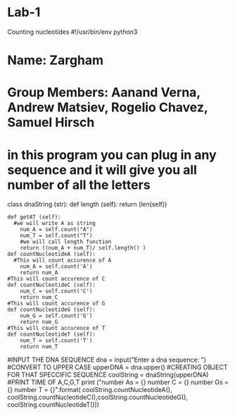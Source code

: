 # Lab-1
Counting nucleotides
#!/usr/bin/env python3
# Name: Zargham
# Group Members: Aanand Verna, Andrew Matsiev, Rogelio Chavez, Samuel Hirsch
# in this program you can plug in any sequence and it will give you all number of all the letters
class dnaString (str):
    def length (self):
        return (len(self))

    def getAT (self):
      #we will write A as string
        num_A = self.count("A")
        num_T = self.count("T")
        #we will call length function
        return ((num_A + num_T)/ self.length() )
    def countNucleotideA (self):
      #This will count accurence of A
        num_A = self.count('A')
        return num_A
    #This will count accurence of C
    def countNucleotideC (self):
        num_C = self.count('C')
        return num_C
    #This will count accurence of G
    def countNucleotideG (self):
        num_G = self.count('G')
        return num_G
    #This will count accurence of T
    def countNucleotideT (self):
        num_T = self.count('T')
        return num_T
#INPUT THE DNA SEQUENCE
dna = input("Enter a dna sequence: ")
#CONVERT TO UPPER CASE
upperDNA = dna.upper()
#CREATING OBJECT FOR THAT SPECCIFIC SEQUENCE
coolString = dnaString(upperDNA)
#PRINT TIME OF A,C,G,T
print ("number As = {} number C = {} number Gs = {} number T = {}".format(
    coolString.countNucleotideA(),
    coolString.countNucleotideC(),coolString.countNucleotideG(),
    coolString.countNucleotideT()))

